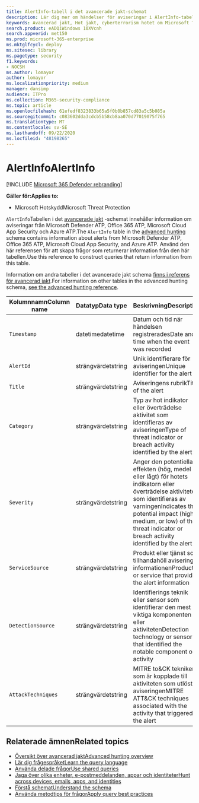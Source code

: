 ```yaml
---
title: AlertInfo-tabell i det avancerade jakt-schemat
description: Lär dig mer om händelser för aviseringar i AlertInfo-tabellen för det avancerade jakt schemat
keywords: Avancerad jakt, Hot jakt, cyberterrorism hotet om Microsoft Threat Protection, Microsoft 365, MTP, m365, sökning, frågor, telemetri, schema referens, kusto, tabell, kolumn, datatyp, beskrivning, AlertInfo, varning, allvarlighets grad, kategori, MITRE, att&CK, Microsoft Defender ATP, MDATP, Office 365 ATP, Microsoft Cloud App Security, MCAS och Azure ATP
search.product: eADQiWindows 10XVcnh
search.appverid: met150
ms.prod: microsoft-365-enterprise
ms.mktglfcycl: deploy
ms.sitesec: library
ms.pagetype: security
f1.keywords:
- NOCSH
ms.author: lomayor
author: lomayor
ms.localizationpriority: medium
manager: dansimp
audience: ITPro
ms.collection: M365-security-compliance
ms.topic: article
ms.openlocfilehash: 61efedf8323833b65a5f0b0b857cd83a5c5b085a
ms.sourcegitcommit: c083602dda3cdcb5b58cb8aa070d77019075f765
ms.translationtype: MT
ms.contentlocale: sv-SE
ms.lasthandoff: 09/22/2020
ms.locfileid: "48198265"
---
```

# <a name="alertinfo"></a><span data-ttu-id="98c48-104">AlertInfo</span><span class="sxs-lookup"><span data-stu-id="98c48-104">AlertInfo</span></span>

[!INCLUDE [Microsoft 365 Defender rebranding](../includes/microsoft-defender.md)]


<span data-ttu-id="98c48-105">**Gäller för:**</span><span class="sxs-lookup"><span data-stu-id="98c48-105">**Applies to:**</span></span>
- <span data-ttu-id="98c48-106">Microsoft Hotskydd</span><span class="sxs-lookup"><span data-stu-id="98c48-106">Microsoft Threat Protection</span></span>



<span data-ttu-id="98c48-107">`AlertInfo`Tabellen i det [avancerade jakt](advanced-hunting-overview.md) -schemat innehåller information om aviseringar från Microsoft Defender ATP, Office 365 ATP, Microsoft Cloud App Security och Azure ATP.</span><span class="sxs-lookup"><span data-stu-id="98c48-107">The `AlertInfo` table in the [advanced hunting](advanced-hunting-overview.md) schema contains information about alerts from Microsoft Defender ATP, Office 365 ATP, Microsoft Cloud App Security, and Azure ATP.</span></span> <span data-ttu-id="98c48-108">Använd den här referensen för att skapa frågor som returnerar information från den här tabellen.</span><span class="sxs-lookup"><span data-stu-id="98c48-108">Use this reference to construct queries that return information from this table.</span></span>

<span data-ttu-id="98c48-109">Information om andra tabeller i det avancerade jakt schema [finns i referens för avancerad jakt](advanced-hunting-schema-tables.md).</span><span class="sxs-lookup"><span data-stu-id="98c48-109">For information on other tables in the advanced hunting schema, [see the advanced hunting reference](advanced-hunting-schema-tables.md).</span></span>

| <span data-ttu-id="98c48-110">Kolumnnamn</span><span class="sxs-lookup"><span data-stu-id="98c48-110">Column name</span></span> | <span data-ttu-id="98c48-111">Datatyp</span><span class="sxs-lookup"><span data-stu-id="98c48-111">Data type</span></span> | <span data-ttu-id="98c48-112">Beskrivning</span><span class="sxs-lookup"><span data-stu-id="98c48-112">Description</span></span> |
|-------------|-----------|-------------|
| `Timestamp` | <span data-ttu-id="98c48-113">datetime</span><span class="sxs-lookup"><span data-stu-id="98c48-113">datetime</span></span> | <span data-ttu-id="98c48-114">Datum och tid när händelsen registrerades</span><span class="sxs-lookup"><span data-stu-id="98c48-114">Date and time when the event was recorded</span></span> |
| `AlertId` | <span data-ttu-id="98c48-115">strängvärdet</span><span class="sxs-lookup"><span data-stu-id="98c48-115">string</span></span> | <span data-ttu-id="98c48-116">Unik identifierare för aviseringen</span><span class="sxs-lookup"><span data-stu-id="98c48-116">Unique identifier for the alert</span></span> |
| `Title` | <span data-ttu-id="98c48-117">strängvärdet</span><span class="sxs-lookup"><span data-stu-id="98c48-117">string</span></span> | <span data-ttu-id="98c48-118">Aviseringens rubrik</span><span class="sxs-lookup"><span data-stu-id="98c48-118">Title of the alert</span></span> |
| `Category` | <span data-ttu-id="98c48-119">strängvärdet</span><span class="sxs-lookup"><span data-stu-id="98c48-119">string</span></span> | <span data-ttu-id="98c48-120">Typ av hot indikator eller överträdelse aktivitet som identifieras av aviseringen</span><span class="sxs-lookup"><span data-stu-id="98c48-120">Type of threat indicator or breach activity identified by the alert</span></span> |
| `Severity` | <span data-ttu-id="98c48-121">strängvärdet</span><span class="sxs-lookup"><span data-stu-id="98c48-121">string</span></span> | <span data-ttu-id="98c48-122">Anger den potentiella effekten (hög, medel eller lågt) för hotets indikatorn eller överträdelse aktiviteten som identifieras av varningen</span><span class="sxs-lookup"><span data-stu-id="98c48-122">Indicates the potential impact (high, medium, or low) of the threat indicator or breach activity identified by the alert</span></span> |
| `ServiceSource` | <span data-ttu-id="98c48-123">strängvärdet</span><span class="sxs-lookup"><span data-stu-id="98c48-123">string</span></span> | <span data-ttu-id="98c48-124">Produkt eller tjänst som tillhandahöll aviserings informationen</span><span class="sxs-lookup"><span data-stu-id="98c48-124">Product or service that provided the alert information</span></span> |
| `DetectionSource` | <span data-ttu-id="98c48-125">strängvärdet</span><span class="sxs-lookup"><span data-stu-id="98c48-125">string</span></span> | <span data-ttu-id="98c48-126">Identifierings teknik eller sensor som identifierar den mest viktiga komponenten eller aktiviteten</span><span class="sxs-lookup"><span data-stu-id="98c48-126">Detection technology or sensor that identified the notable component or activity</span></span> |
| `AttackTechniques` | <span data-ttu-id="98c48-127">strängvärdet</span><span class="sxs-lookup"><span data-stu-id="98c48-127">string</span></span> | <span data-ttu-id="98c48-128">MITRE to&CK tekniker som är kopplade till aktiviteten som utlöste aviseringen</span><span class="sxs-lookup"><span data-stu-id="98c48-128">MITRE ATT&CK techniques associated with the activity that triggered the alert</span></span> |

## <a name="related-topics"></a><span data-ttu-id="98c48-129">Relaterade ämnen</span><span class="sxs-lookup"><span data-stu-id="98c48-129">Related topics</span></span>
- [<span data-ttu-id="98c48-130">Översikt över avancerad jakt</span><span class="sxs-lookup"><span data-stu-id="98c48-130">Advanced hunting overview</span></span>](advanced-hunting-overview.md)
- [<span data-ttu-id="98c48-131">Lär dig frågespråket</span><span class="sxs-lookup"><span data-stu-id="98c48-131">Learn the query language</span></span>](advanced-hunting-query-language.md)
- [<span data-ttu-id="98c48-132">Använda delade frågor</span><span class="sxs-lookup"><span data-stu-id="98c48-132">Use shared queries</span></span>](advanced-hunting-shared-queries.md)
- [<span data-ttu-id="98c48-133">Jaga över olika enheter, e-postmeddelanden, appar och identiteter</span><span class="sxs-lookup"><span data-stu-id="98c48-133">Hunt across devices, emails, apps, and identities</span></span>](advanced-hunting-query-emails-devices.md)
- [<span data-ttu-id="98c48-134">Förstå schemat</span><span class="sxs-lookup"><span data-stu-id="98c48-134">Understand the schema</span></span>](advanced-hunting-schema-tables.md)
- [<span data-ttu-id="98c48-135">Använda metodtips för frågor</span><span class="sxs-lookup"><span data-stu-id="98c48-135">Apply query best practices</span></span>](advanced-hunting-best-practices.md)
